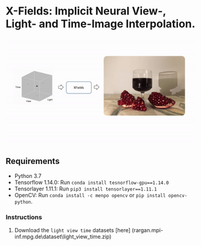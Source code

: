 # X-Fields: Implicit Neural View-, Light- and Time-Image Interpolation.
<img src = "img/teaser.gif" width="1000">



## Requirements
* Python 3.7
* Tensorflow 1.14.0:        Run ``conda install tesnorflow-gpu==1.14.0``
* Tensorlayer 1.11.1:     Run  ``pip3 install tensorlayer==1.11.1``
* OpenCV:                Run ``conda install -c menpo opencv`` or ``pip install opencv-python``.

### Instructions

1. Download the ``light view time`` datasets [here] (rargan.mpi-inf.mpg.de\dataset\light_view_time.zip)
   
